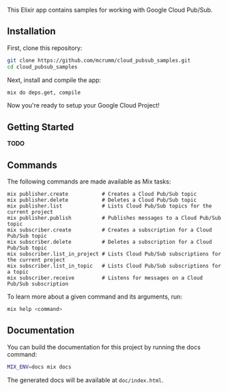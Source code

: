 This Elixir app contains samples for working with Google Cloud Pub/Sub.

## Installation

First, clone this repository:

```sh
git clone https://github.com/mcrumm/cloud_pubsub_samples.git
cd cloud_pubsub_samples
```

Next, install and compile the app:

```sh
mix do deps.get, compile
```

Now you're ready to setup your Google Cloud Project!

## Getting Started

**TODO**

## Commands

The following commands are made available as Mix tasks:

    mix publisher.create           # Creates a Cloud Pub/Sub topic
    mix publisher.delete           # Deletes a Cloud Pub/Sub topic
    mix publisher.list             # Lists Cloud Pub/Sub topics for the current project
    mix publisher.publish          # Publishes messages to a Cloud Pub/Sub topic
    mix subscriber.create          # Creates a subscription for a Cloud Pub/Sub topic
    mix subscriber.delete          # Deletes a subscription for a Cloud Pub/Sub topic
    mix subscriber.list_in_project # Lists Cloud Pub/Sub subscriptions for the current project
    mix subscriber.list_in_topic   # Lists Cloud Pub/Sub subscriptions for a topic
    mix subscriber.receive         # Listens for messages on a Cloud Pub/Sub subscription

To learn more about a given command and its arguments, run:

```sh
mix help <command>
```

## Documentation

You can build the documentation for this project by running the docs command:

```sh
MIX_ENV=docs mix docs
```

The generated docs will be available at `doc/index.html`.

